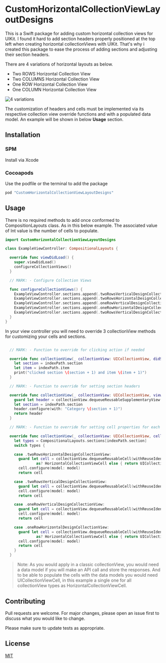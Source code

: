 # CustomHorizontalCollectionViewLayoutDesigns

This is a Swift package for adding custom horizontal collection views for UIKit. I found it hard to add section headers properly positioned at the top left when creating horizontal collectionViews with UIKit. That's why i created this package to ease the process of adding sections and adjusting their section headers.

There are 4 variations of horizontal layouts as below. 
- Two ROWS Horizontal Collection View
- Two COLUMNS Horizontal Collection View
- One ROW Horizontal Collection View
- One COLUMN Horizontal Collection View
<p align="left">
<img src="https://github.com/yosoybunal/CustomHorizontalCollectionViewLayoutDesigns/assets/139717061/2ffbdc86-9faf-4e3a-89e7-585052a8b48f" alt="4 variations" />
</p>

The customization of headers and cells must be implemented via its respective collection view override functions and with a populated data model. An example will be shown in below **Usage** section. 

## Installation

### SPM
Install via Xcode

### Cocoapods
Use the podfile or the terminal to add the package

```bash
pod "CustomHorizontalCollectionViewLayoutDesigns"
```

## Usage

There is no required methods to add once conformed to CompositionLayouts class. As in this below example. The associated value of Int value is the number of cells to populate. 

```swift
import CustomHorizontalCollectionViewLayoutDesigns

class ExampleViewController: CompositionalLayouts {

  override func viewDidLoad() {
    super.viewDidLoad()
    configureCollectionViews()
  }

  // MARK: - Configure Collection Views

  func configureCollectionViews() {
    ExampleViewController.sections.append(.twoRowsVerticalDesignCollectionView(5))
    ExampleViewController.sections.append(.twoRowsHorizontalDesignCollectionView(10))
    ExampleViewController.sections.append(.oneRowVerticalDesignCollectionView(7))
    ExampleViewController.sections.append(.oneRowHorizontalDesignCollectionView(7))
    ExampleViewController.sections.append(.twoRowsVerticalDesignCollectionView(6))
  }
}
```

In your view controller you will need to override 3 collectionView methods for customizing your cells and sections.

```swift

  // MARK: - Function to override for clicking action if needed

  override func collectionView(_ collectionView: UICollectionView, didSelectItemAt indexPath: IndexPath) {
    let section = indexPath.section
    let item = indexPath.item
    print("clicked section \(section + 1) and item \(item + 1)")
  }

  // MARK: - Function to override for setting section headers

  override func collectionView(_ collectionView: UICollectionView, viewForSupplementaryElementOfKind kind: String, at indexPath: IndexPath) -> UICollectionReusableView {
    guard let header = collectionView.dequeueReusableSupplementaryView(ofKind: UICollectionView.elementKindSectionHeader, withReuseIdentifier: TitleHeaderCollectionReusableView.identifier, for: indexPath) as? TitleHeaderCollectionReusableView else { return UICollectionReusableView() }
    let section = indexPath.section
    header.configure(with: "Category \(section + 1)")
    return header
  }

  // MARK: - Function to override for setting cell properties for each custom collectionView type

  override func collectionView(_ collectionView: UICollectionView, cellForItemAt indexPath: IndexPath) -> UICollectionViewCell {
    let types = CompositionalLayouts.sections[indexPath.section]
    switch types {

    case .twoRowsHorizontalDesignCollectionView:
      guard let cell = collectionView.dequeueReusableCell(withReuseIdentifier: HorizontalCollectionViewCell.identifier, for: indexPath)
              as? HorizontalCollectionViewCell else { return UICollectionViewCell() }
      cell.configure(model: model)
      return cell

    case .twoRowsVerticalDesignCollectionView:
      guard let cell = collectionView.dequeueReusableCell(withReuseIdentifier: VerticalCollectionViewCell.identifier, for: indexPath) as?         VerticalCollectionViewCell else { return UICollectionViewCell() }
      cell.configure(model: model)
      return cell

    case .oneRowVerticalDesignCollectionView:
      guard let cell = collectionView.dequeueReusableCell(withReuseIdentifier: VerticalCollectionViewCell.identifier, for: indexPath) as? VerticalCollectionViewCell else { return UICollectionViewCell() }
      cell.configure(model: model)
      return cell

    case .oneRowHorizontalDesignCollectionView:
      guard let cell = collectionView.dequeueReusableCell(withReuseIdentifier: HorizontalCollectionViewCell.identifier, for: indexPath)
              as? HorizontalCollectionViewCell else { return UICollectionViewCell() }
      cell.configure(model: model)
      return cell
    }
  }
```
> Note: As you would apply in a classic collectionView, you would need a data model if you will make an API call and store the responses. And to be able to populate the cells with the data models you would need UICollectionViewCell, in this example a single one for all collectionView types as HorizontalCollectionViewCell.

## Contributing

Pull requests are welcome. For major changes, please open an issue first
to discuss what you would like to change.

Please make sure to update tests as appropriate.

## License

[MIT](https://choosealicense.com/licenses/mit/)
 
